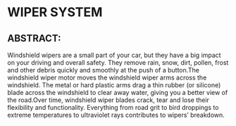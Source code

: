 # **WIPER SYSTEM**

## ABSTRACT:

Windshield wipers are a small part of your car, but they have a big impact on your driving and overall safety. They remove rain, snow, dirt, pollen, frost and other debris quickly and smoothly at the push of a button.The windshield wiper motor moves the windshield wiper arms across the windshield. The metal or hard plastic arms drag a thin rubber (or silicone) blade across the windshield to clear away water, giving you a better view of the road.Over time, windshield wiper blades crack, tear and lose their flexibility and functionality. Everything from road grit to bird droppings to extreme temperatures to ultraviolet rays contributes to wipers’ breakdown.
